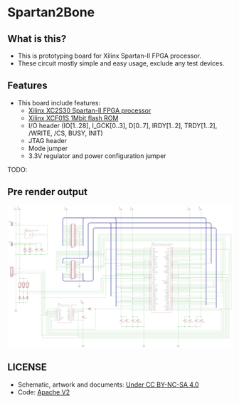 # Spartan2Bone

## What is this?

* This is prototyping board for Xilinx Spartan-II FPGA processor.
* These circuit mostly simple and easy usage, exclude any test devices.

## Features

* This board include features:
  * [Xilinx XC2S30 Spartan-II FPGA processor](https://www.xilinx.com/support/documentation/data_sheets/ds001.pdf)
  * [Xilinx XCF01S 1Mbit flash ROM](https://www.xilinx.com/support/documentation/user_guides/ug161.pdf)
  * I/O header (IO[1..28], I_GCK[0..3], D[0..7], IRDY[1..2], TRDY[1..2], /WRITE, /CS, BUSY, INIT)
  * JTAG header
  * Mode jumper
  * 3.3V regulator and power configuration jumper

TODO:

## Pre render output

![Spartan2Bone schematic](Spartan2BoneSchematic.png)

## LICENSE

* Schematic, artwork and documents: [Under CC BY-NC-SA 4.0](https://creativecommons.org/licenses/by-nc-sa/4.0/)
* Code: [Apache V2](https://www.apache.org/licenses/LICENSE-2.0)
